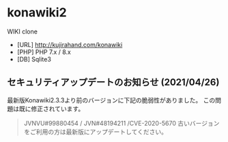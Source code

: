 konawiki2
=========

WIKI clone 

- [URL] http://kujirahand.com/konawiki
- [PHP] PHP 7.x / 8.x
- [DB]  Sqlite3

## セキュリティアップデートのお知らせ (2021/04/26)

最新版Konawiki2.3.3より前のバージョンに下記の脆弱性がありました。
この問題は既に修正されています。
> JVNVU#99880454 / JVN#48194211 /CVE-2020-5670
古いバージョンをご利用の方は最新版にアップデートしてください。
  
